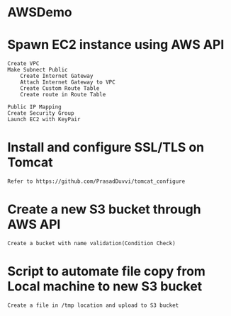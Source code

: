 # AWSDemo
# Spawn EC2 instance using AWS API
~~~~
Create VPC
Make Subnect Public
    Create Internet Gateway
    Attach Internet Gateway to VPC
    Create Custom Route Table
    Create route in Route Table
~~~~
~~~~
Public IP Mapping
Create Security Group
Launch EC2 with KeyPair
~~~~
# Install and configure SSL/TLS on Tomcat
~~~~
Refer to https://github.com/PrasadDuvvi/tomcat_configure
~~~~
# Create a new S3 bucket through AWS API
~~~~
Create a bucket with name validation(Condition Check)
~~~~
# Script to automate file copy from Local machine to new S3 bucket
~~~~
Create a file in /tmp location and upload to S3 bucket
~~~~
